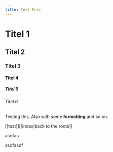 ```yaml
---
title: Test File
---
```


# Titel 1
## Titel 2
### Titel 3
#### Titel 4
##### Titel 5
###### Titel 6

Testing this. Also with *some* **formatting** and so on.


[[test]][[index|back to the roots]]

asdfas

asdfasdf